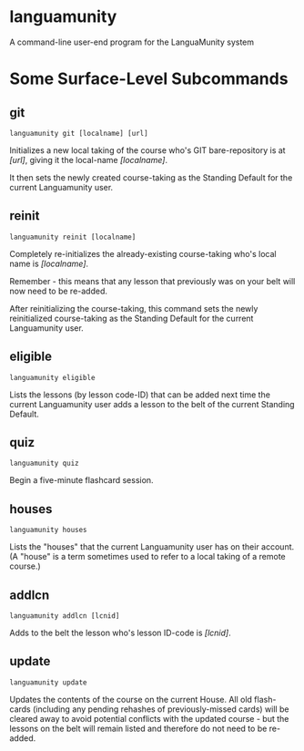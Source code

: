 # languamunity
A command-line user-end program for the LanguaMunity system

# Some Surface-Level Subcommands

## git

    languamunity git [localname] [url]

Initializes a new local taking of the course who's GIT bare-repository
is at _\[url\]_, giving it the local-name _\[localname\]_.

It then sets the newly created course-taking as the Standing Default for
the current Languamunity user.

## reinit

    languamunity reinit [localname]

Completely re-initializes the already-existing course-taking
who's local name is _\[localname\]_.

Remember - this means that any lesson that previously was on
your belt will now need to be re-added.

After reinitializing the course-taking,
this command sets the newly reinitialized
course-taking as the Standing Default for
the current Languamunity user.

## eligible

    languamunity eligible

Lists the lessons (by lesson code-ID) that
can be added next time the current Languamunity
user adds a lesson to the belt of the current
Standing Default.

## quiz

    languamunity quiz

Begin a five-minute flashcard session.

## houses

    languamunity houses

Lists the "houses" that the current Languamunity user
has on their account.
(A "house" is a term sometimes used to refer to a local
taking of a remote course.)

## addlcn

    languamunity addlcn [lcnid]

Adds to the belt the lesson who's lesson ID-code is _\[lcnid\]_.

## update

    languamunity update

Updates the contents of the course on the current
House.
All old flash-cards (including any pending rehashes
of previously-missed cards) will be cleared away
to avoid potential conflicts with the updated
course - but the lessons on the belt will remain
listed and therefore do not need to be re-added.
